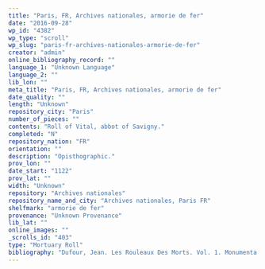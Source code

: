 ```yaml
---
title: "Paris, FR, Archives nationales, armorie de fer"
date: "2016-09-28"
wp_id: "4382"
wp_type: "scroll"
wp_slug: "paris-fr-archives-nationales-armorie-de-fer"
creator: "admin"
online_bibliography_record: ""
language_1: "Unknown Language"
language_2: ""
lib_lon: ""
meta_title: "Paris, FR, Archives nationales, armorie de fer"
date_quality: ""
length: "Unknown"
repository_city: "Paris"
number_of_pieces: ""
contents: "Roll of Vital, abbot of Savigny."
completed: "N"
repository_nation: "FR"
orientation: ""
description: "Opisthographic."
prov_lon: ""
date_start: "1122"
prov_lat: ""
width: "Unknown"
repository: "Archives nationales"
repository_name_and_city: "Archives nationales, Paris FR"
shelfmark: "armorie de fer"
provenance: "Unknown Provenance"
lib_lat: ""
online_images: ""
_scrolls_id: "403"
type: "Mortuary Roll"
bibliography: "Dufour, Jean. Les Rouleaux Des Morts. Vol. 1. Monumenta Palaeographica Medii Aevi. Series Gallica. Turnhout: Brepols, 2009. no. 122."
---
```



